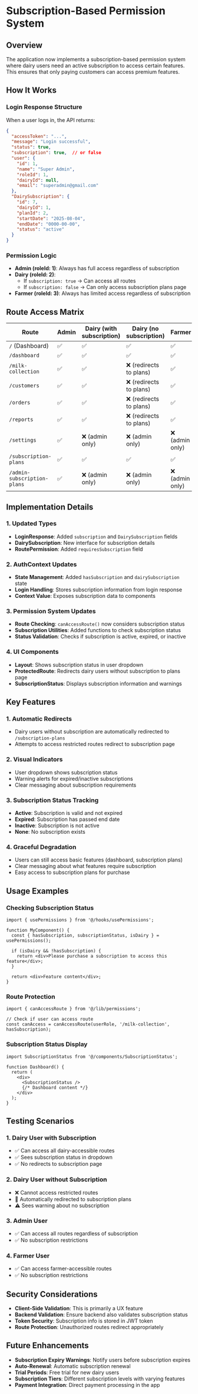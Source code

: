 # Subscription-Based Permission System

## Overview
The application now implements a subscription-based permission system where dairy users need an active subscription to access certain features. This ensures that only paying customers can access premium features.

## How It Works

### Login Response Structure
When a user logs in, the API returns:
```json
{
  "accessToken": "...",
  "message": "Login successful",
  "status": true,
  "subscription": true,  // or false
  "user": {
    "id": 1,
    "name": "Super Admin",
    "roleId": 1,
    "dairyId": null,
    "email": "superadmin@gmail.com"
  },
  "DairySubscription": {
    "id": 7,
    "dairyId": 1,
    "planId": 2,
    "startDate": "2025-08-04",
    "endDate": "0000-00-00",
    "status": "active"
  }
}
```

### Permission Logic
- **Admin (roleId: 1)**: Always has full access regardless of subscription
- **Dairy (roleId: 2)**: 
  - If `subscription: true` → Can access all routes
  - If `subscription: false` → Can only access subscription plans page
- **Farmer (roleId: 3)**: Always has limited access regardless of subscription

## Route Access Matrix

| Route | Admin | Dairy (with subscription) | Dairy (no subscription) | Farmer |
|-------|-------|---------------------------|-------------------------|--------|
| `/` (Dashboard) | ✅ | ✅ | ✅ | ✅ |
| `/dashboard` | ✅ | ✅ | ✅ | ✅ |
| `/milk-collection` | ✅ | ✅ | ❌ (redirects to plans) | ✅ |
| `/customers` | ✅ | ✅ | ❌ (redirects to plans) | ✅ |
| `/orders` | ✅ | ✅ | ❌ (redirects to plans) | ✅ |
| `/reports` | ✅ | ✅ | ❌ (redirects to plans) | ✅ |
| `/settings` | ✅ | ❌ (admin only) | ❌ (admin only) | ❌ (admin only) |
| `/subscription-plans` | ✅ | ✅ | ✅ | ✅ |
| `/admin-subscription-plans` | ✅ | ❌ (admin only) | ❌ (admin only) | ❌ (admin only) |

## Implementation Details

### 1. Updated Types
- **LoginResponse**: Added `subscription` and `DairySubscription` fields
- **DairySubscription**: New interface for subscription details
- **RoutePermission**: Added `requiresSubscription` field

### 2. AuthContext Updates
- **State Management**: Added `hasSubscription` and `dairySubscription` state
- **Login Handling**: Stores subscription information from login response
- **Context Value**: Exposes subscription data to components

### 3. Permission System Updates
- **Route Checking**: `canAccessRoute()` now considers subscription status
- **Subscription Utilities**: Added functions to check subscription status
- **Status Validation**: Checks if subscription is active, expired, or inactive

### 4. UI Components
- **Layout**: Shows subscription status in user dropdown
- **ProtectedRoute**: Redirects dairy users without subscription to plans page
- **SubscriptionStatus**: Displays subscription information and warnings

## Key Features

### 1. Automatic Redirects
- Dairy users without subscription are automatically redirected to `/subscription-plans`
- Attempts to access restricted routes redirect to subscription page

### 2. Visual Indicators
- User dropdown shows subscription status
- Warning alerts for expired/inactive subscriptions
- Clear messaging about subscription requirements

### 3. Subscription Status Tracking
- **Active**: Subscription is valid and not expired
- **Expired**: Subscription has passed end date
- **Inactive**: Subscription is not active
- **None**: No subscription exists

### 4. Graceful Degradation
- Users can still access basic features (dashboard, subscription plans)
- Clear messaging about what features require subscription
- Easy access to subscription plans for purchase

## Usage Examples

### Checking Subscription Status
```tsx
import { usePermissions } from '@/hooks/usePermissions';

function MyComponent() {
  const { hasSubscription, subscriptionStatus, isDairy } = usePermissions();

  if (isDairy && !hasSubscription) {
    return <div>Please purchase a subscription to access this feature</div>;
  }

  return <div>Feature content</div>;
}
```

### Route Protection
```tsx
import { canAccessRoute } from '@/lib/permissions';

// Check if user can access route
const canAccess = canAccessRoute(userRole, '/milk-collection', hasSubscription);
```

### Subscription Status Display
```tsx
import SubscriptionStatus from '@/components/SubscriptionStatus';

function Dashboard() {
  return (
    <div>
      <SubscriptionStatus />
      {/* Dashboard content */}
    </div>
  );
}
```

## Testing Scenarios

### 1. Dairy User with Subscription
- ✅ Can access all dairy-accessible routes
- ✅ Sees subscription status in dropdown
- ✅ No redirects to subscription page

### 2. Dairy User without Subscription
- ❌ Cannot access restricted routes
- 🔄 Automatically redirected to subscription plans
- ⚠️ Sees warning about no subscription

### 3. Admin User
- ✅ Can access all routes regardless of subscription
- ✅ No subscription restrictions

### 4. Farmer User
- ✅ Can access farmer-accessible routes
- ✅ No subscription restrictions

## Security Considerations

- **Client-Side Validation**: This is primarily a UX feature
- **Backend Validation**: Ensure backend also validates subscription status
- **Token Security**: Subscription info is stored in JWT token
- **Route Protection**: Unauthorized routes redirect appropriately

## Future Enhancements

- **Subscription Expiry Warnings**: Notify users before subscription expires
- **Auto-Renewal**: Automatic subscription renewal
- **Trial Periods**: Free trial for new dairy users
- **Subscription Tiers**: Different subscription levels with varying features
- **Payment Integration**: Direct payment processing in the app 